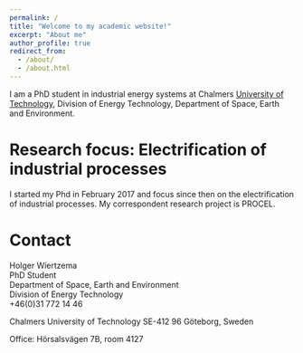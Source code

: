 ```yaml
---
permalink: /
title: "Welcome to my academic website!"
excerpt: "About me"
author_profile: true
redirect_from: 
  - /about/
  - /about.html
---
```


I am a PhD student in industrial energy systems at Chalmers [University of Technology](https://www.chalmers.se), Division of Energy Technology, Department of Space, Earth and Environment.

Research focus: Electrification of industrial processes
======
I started my Phd in February 2017 and focus since then on the electrification of industrial processes. My correspondent research project is PROCEL.

Contact
======
Holger Wiertzema  
PhD Student  
Department of Space, Earth and Environment  
Division of Energy Technology  
+46(0)31 772 14 46

Chalmers University of Technology
SE-412 96 Göteborg, Sweden

Office: Hörsalsvägen 7B, room 4127
